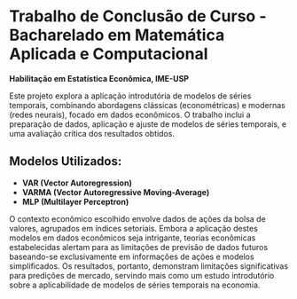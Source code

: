 # Trabalho de Conclusão de Curso - Bacharelado em Matemática Aplicada e Computacional
**Habilitação em Estatística Econômica, IME-USP**

Este projeto explora a aplicação introdutória de modelos de séries temporais, combinando abordagens clássicas (econométricas) e modernas (redes neurais), focado em dados econômicos. O trabalho inclui a preparação de dados, aplicação e ajuste de modelos de séries temporais, e uma avaliação crítica dos resultados obtidos.

## Modelos Utilizados:
- **VAR (Vector Autoregression)**
- **VARMA (Vector Autoregressive Moving-Average)**
- **MLP (Multilayer Perceptron)**

O contexto econômico escolhido envolve dados de ações da bolsa de valores, agrupados em índices setoriais. Embora a aplicação destes modelos em dados econômicos seja intrigante, teorias econômicas estabelecidas alertam para as limitações de previsão de dados futuros baseando-se exclusivamente em informações de ações e modelos simplificados. Os resultados, portanto, demonstram limitações significativas para predições de mercado, servindo mais como um estudo introdutório sobre a aplicabilidade de modelos de séries temporais na economia.